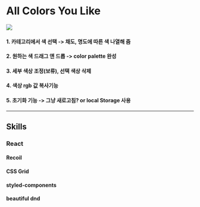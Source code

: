 # All Colors You Like

<img src="https://user-images.githubusercontent.com/87116017/191133891-672fdb2c-a692-4edb-a025-7e4f777739c6.jpeg"/>

#### 1. 카테고리에서 색 선택 -> 채도, 명도에 따른 색 나열해 줌

#### 2. 원하는 색 드래그 앤 드롭 -> color palette 완성

#### 3. 세부 색상 조정(보류), 선택 색상 삭제

#### 4. 색상 rgb 값 복사기능

#### 5. 초기화 기능 -> 그냥 새로고침? or local Storage 사용

---

## Skills

### React

#### Recoil

#### CSS Grid

#### styled-components

#### beautiful dnd
